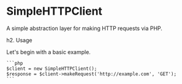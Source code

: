SimpleHTTPClient
==========

A simple abstraction layer for making HTTP requests via PHP.

h2. Usage

Let's begin with a basic example.

    ```php
    $client = new SimpleHTTPClient();
    $response = $client->makeRequest('http://example.com', 'GET');
    ```

